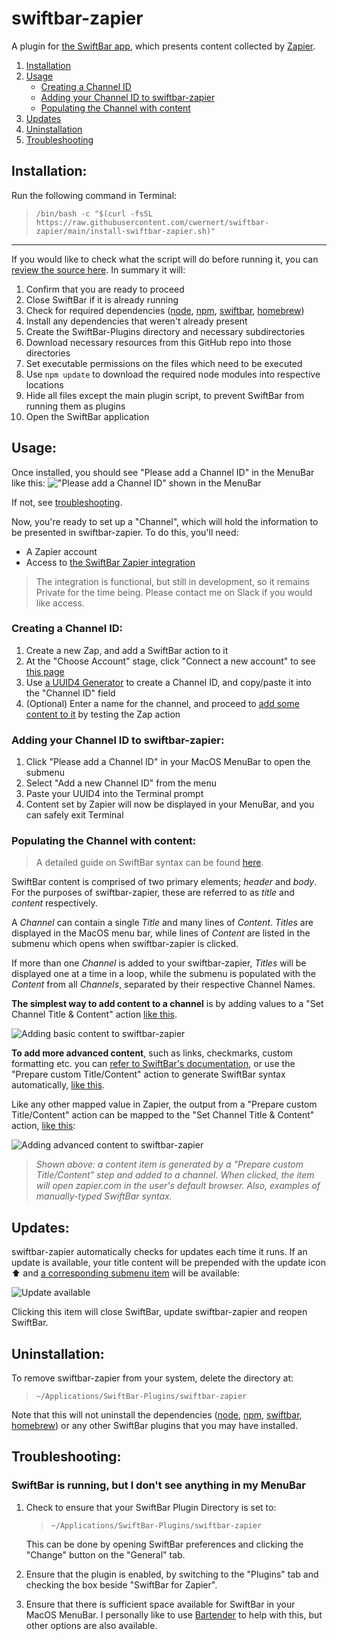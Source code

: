# swiftbar-zapier

A plugin for [the SwiftBar app](https://swiftbar.app/), which presents content collected by [Zapier](https://zapier.com).

1. [Installation](#installation)
2. [Usage](#usage)
	- [Creating a Channel ID](#creating-a-channel-id)
	- [Adding your Channel ID to swiftbar-zapier](#adding-your-channel-id-to-swiftbar-zapier)
	- [Populating the Channel with content](#populating-the-channel-with-content)
3. [Updates](#updates)
4. [Uninstallation](#uninstallation)
5. [Troubleshooting](#troubleshooting)

## Installation:

Run the following command in Terminal:
> `/bin/bash -c "$(curl -fsSL https://raw.githubusercontent.com/cwernert/swiftbar-zapier/main/install-swiftbar-zapier.sh)"`
---
If you would like to check what the script will do before running it, you can [review the source here](https://github.com/cwernert/swiftbar-zapier/blob/main/install-swiftbar-zapier.sh). In summary it will:

1. Confirm that you are ready to proceed
2. Close SwiftBar if it is already running
3. Check for required dependencies ([node](https://nodejs.org/en/), [npm](https://www.npmjs.com/), [swiftbar](https://github.com/swiftbar/SwiftBar/releases/tag/v1.4.3), [homebrew](https://brew.sh/))
4. Install any dependencies that weren't already present
5. Create the SwiftBar-Plugins directory and necessary subdirectories
6. Download necessary resources from this GitHub repo into those directories
7. Set executable permissions on the files which need to be executed
8. Use `npm update` to download the required node modules into respective locations
9. Hide all files except the main plugin script, to prevent SwiftBar from running them as plugins
10. Open the SwiftBar application

## Usage:

Once installed, you should see "Please add a Channel ID" in the MenuBar like this:
!["Please add a Channel ID" shown in the MenuBar](https://cdn.zappy.app/918bc8b5cd7a8a8fd20cd0052a8a0da7.png)

If not, see [troubleshooting](#troubleshooting).

Now, you're ready to set up a "Channel", which will hold the information to be presented in swiftbar-zapier. To do this, you'll need:
* A Zapier account
* Access to [the SwiftBar Zapier integration](https://zapier.com/apps/swiftbar/integrations)

> The integration is functional, but still in development, so it remains Private for the time being. Please contact me on Slack if you would like access.

### Creating a Channel ID:

1. Create a new Zap, and add a SwiftBar action to it
2. At the "Choose Account" stage, click "Connect a new account" to see [this page](https://cdn.zappy.app/e1c6eb8078583d707b2eb3b97f022284.png)
3. Use [a UUID4 Generator](https://www.uuidgenerator.net/version4) to create a Channel ID, and copy/paste it into the "Channel ID" field
4. (Optional) Enter a name for the channel, and proceed to [add some content to it](#populating-the-channel-with-content) by testing the Zap action

### Adding your Channel ID to swiftbar-zapier:

1. Click "Please add a Channel ID" in your MacOS MenuBar to open the submenu
2. Select "Add a new Channel ID" from the menu
3. Paste your UUID4 into the Terminal prompt
4. Content set by Zapier will now be displayed in your MenuBar, and you can safely exit Terminal

### Populating the Channel with content:

> A detailed guide on SwiftBar syntax can be found [here](https://github.com/swiftbar/SwiftBar/tree/v1.4.3#script-output).

SwiftBar content is comprised of two primary elements; *header* and *body*. For the purposes of swiftbar-zapier, these are referred to as *title* and *content* respectively.

A *Channel* can contain a single *Title* and many lines of *Content*. *Titles* are displayed in the MacOS menu bar, while lines of *Content* are listed in the submenu which opens when swiftbar-zapier is clicked.

If more than one *Channel* is added to your swiftbar-zapier, *Titles* will be displayed one at a time in a loop, while the submenu is populated with the *Content* from all *Channels*, separated by their respective Channel Names.

**The simplest way to add content to a channel** is by adding values to a "Set Channel Title & Content" action [like this](https://cdn.zappy.app/a881b59807e4a00ac9f2498a42fc7dd5.png).

![Adding basic content to swiftbar-zapier](https://cdn.zappy.app/a881b59807e4a00ac9f2498a42fc7dd5.png)

**To add more advanced content**, such as links, checkmarks, custom formatting etc. you can [refer to SwiftBar's documentation](https://github.com/swiftbar/SwiftBar/tree/v1.4.3#script-output), or use the "Prepare custom Title/Content" action to generate SwiftBar syntax automatically, [like this](https://cdn.zappy.app/8d618af22d1064dc7dad2431a1ba2fc7.png).

Like any other mapped value in Zapier, the output from a "Prepare custom Title/Content" action can be mapped to the "Set Channel Title & Content" action, [like this](https://cdn.zappy.app/920cce7664bbec02889868d9392267e8.png):

![Adding advanced content to swiftbar-zapier](https://cdn.zappy.app/920cce7664bbec02889868d9392267e8.png)
> *Shown above: a content item is generated by a "Prepare custom Title/Content" step and added to a channel. When clicked, the item will open zapier.com in the user's default browser. Also, examples of manually-typed SwiftBar syntax.*

## Updates:

swiftbar-zapier automatically checks for updates each time it runs. If an update is available, your title content will be prepended with the update icon ⬆️ and [a corresponding submenu item](https://cdn.zappy.app/61dbb6855cbbcc7578e800738a6ebec1.png) will be available:

![Update available](https://cdn.zappy.app/61dbb6855cbbcc7578e800738a6ebec1.png)

Clicking this item will close SwiftBar, update swiftbar-zapier and reopen SwiftBar.

## Uninstallation:

To remove swiftbar-zapier from your system, delete the directory at:
> `~/Applications/SwiftBar-Plugins/swiftbar-zapier`

Note that this will not uninstall the dependencies ([node](https://nodejs.org/en/), [npm](https://www.npmjs.com/), [swiftbar](https://github.com/swiftbar/SwiftBar/releases/tag/v1.4.3), [homebrew](https://brew.sh/)) or any other SwiftBar plugins that you may have installed.

## Troubleshooting:

### SwiftBar is running, but I don't see anything in my MenuBar
1. Check to ensure that your SwiftBar Plugin Directory is set to:
	> `~/Applications/SwiftBar-Plugins/swiftbar-zapier`

	This can be done by opening SwiftBar preferences and clicking the "Change" button on the "General" tab.

2. Ensure that the plugin is enabled, by switching to the "Plugins" tab and checking the box beside "SwiftBar for Zapier".

3. Ensure that there is sufficient space available for SwiftBar in your MacOS MenuBar. I personally like to use [Bartender](https://www.macbartender.com/) to help with this, but other options are also available.
